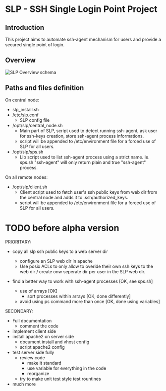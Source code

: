 SLP - SSH Single Login Point Project
===

Introduction
--------

This project aims to automate ssh-agent mechanism for users and provide a secured single point of login.

Overview
--------

![SLP Overview schema](https://www.lucidchart.com/publicSegments/view/51abe29b-f344-465c-b2b9-29720a005a97/image.png "SLP Overview schema")

Paths and files definition
--------

On central node:
- slp_install.sh
- /etc/slp.conf
  - SLP config file
- /opt/slp/central_node.sh
  - Main part of SLP, script used to detect running ssh-agent, ask user for ssh-keys creation, store ssh-agent process informations.
  - script will be appended to /etc/environment file for a forced use of SLP for all users.
- /opt/slp/sps.sh
  - Lib script used to list ssh-agent process using a strict name. Ie. sps.sh "ssh-agent" will only return plain and true "ssh-agent" process. 

On all remote nodes:
- /opt/slp/client.sh
  - Client script used to fetch user's ssh public keys from web dir from the central node and adds it to .ssh/authorized_keys.
  - script  will be appended to /etc/environment file for a forced use of SLP for all users.


TODO before alpha version
===

PRIORITARY:
- copy all slp ssh public keys to a web server dir
  - configure an SLP web dir in apache
  - Use posix ACLs to only allow to overide their own ssh keys to the web dir / create onw seperate dir per user in the SLP web dir.

- find a better way to work with ssh-agent processes [OK, see sps.sh]
  - use of arrays [OK]
    - sort processes within arrays [OK, done differently]
  - avoid using ps command more than once [OK, done using variables]

SECONDARY:
- Full documentation
  - comment the code
- implement client side
- install apache2 on server side
  - document install and vhost config
  - script apache2 config
- test server side fully
  - review code
    - make it standard
    - use variable for everything in the code
    - reorganize
  - try to make unit test style test rountines
- much more

